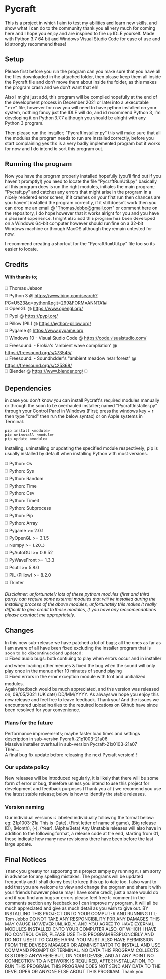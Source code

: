 # Pycraft

This is a project in which I aim to test my abilities and learn new skills, and show what I can do to the community thank you all very much for coming here and I hope you enjoy and are inspired to fire up IDLE yourself. Made with Python 3.7 64 bit and Windows Visual Studio Code for ease of use and id strongly recommend these!

## Setup

Please first before you run the program can you make sure that you have all the files downloaded in the attached folder, then please keep them all inside the Pycraft file and don’t move them about inside the folder, as this makes the program crash and we don’t want that eh!

Also I might just add, this program will be compiled hopefully at the end of the development process in December 2021 or later into a .executable ".exe" file, however for now you will need to have python installed on your system, nothing fancy just the IDLE will do, and id recommend Python 3, I’m developing it on Python 3.7.7 although you should be alright with any Python 3 program.

Then please run the installer; "PycraftInstaller.py" this will make sure that all the modules the program needs to run are installed correctly, before you start complaining yes this is a very badly implemented program but it works for now and I do intend to sort this program out.

## Running the program

Now you have the program properly installed hopefully (you’ll find out if you haven’t promptly!) you need to locate the file "PycraftRunUtil.py" basically all this program does is run the right modules, initiates the main program; "Pycraft.py" and catches any errors that might arise in the program in a nicely rendered error screen, if it crashes on your first run then chances are you haven’t installed the program correctly, if it still doesn’t work then you can drop me an email @ "ThomasJebbo@gmail.com" or comment here on the repository, I do hope however that it works alright for you and you have a pleasant experience. I might also add this program has been developed on a Windows 64-bit computer however should run fine on a 32-bit Windows machine or through MacOS although they remain untested for now. 

I recommend creating a shortcut for the "PycraftRunUtil.py" file too so its easier to locate.

## Credits

#### With thanks to; <br />
:white_medium_square: Thomas Jebson <br />
:white_medium_square: Python 3 @ https://www.bing.com/search?PC=U523&q=python&pglt=299&FORM=ANNTA1# <br />
:white_medium_square: OpenGL @ https://www.opengl.org/ <br />
:white_medium_square: Pypi @ https://pypi.org/ <br />
:white_medium_square: Pillow (PIL) @ https://python-pillow.org/ <br />
:white_medium_square: Pygame @ https://www.pygame.org <br />
:white_medium_square: Windows 10 - Visual Studio Code @ https://code.visualstudio.com/ <br />
:white_medium_square: Freesound: - Erokia's "ambient wave compliation" @ https://freesound.org/s/473545/ <br />
:white_medium_square: Freesound: - Soundholder's "ambient meadow near forest" @ https://freesound.org/s/425368/ <br />
:white_medium_square: Blender @ https://www.blender.org/ :white_medium_square:

## Dependencies <br />

in case you don't know you can install Pycraft's required modules manually or through the soon to be overhauled installer; named "PycraftInstaller.py" through your Control Panel in Windows (First; press the windows key + r then type "cmd" then run the below syntax) or on Apple systems in Terminal.

```
pip install <module>
pip uninstall <module>
pip update <module>
```
Installing, uninstalling or updating the specified module respectively; pip is usually installed by default when installing Python with most versions.

:white_medium_square: Python: Os <br />
:white_medium_square: Python: Sys <br />
:white_medium_square: Python: Random <br />
:white_medium_square: Python: Time <br />
:white_medium_square: Python: Csv <br />
:white_medium_square: Python: Timeit <br />
:white_medium_square: Python: Subprocess <br />
:white_medium_square: Python: Pip <br />
:white_medium_square: Python: Array <br />
:white_medium_square: Pygame >= 2.0.1 <br />
:white_medium_square: PyOpenGL >= 3.1.5 <br />
:white_medium_square: Numpy >= 1.20.3 <br />
:white_medium_square: PyAutoGUI >= 0.9.52 <br />
:white_medium_square: PyWaveFront >= 1.3.3 <br />
:white_medium_square: Psutil >= 5.8.0 <br />
:white_medium_square: PIL (Pillow) >= 8.2.0 <br />
:white_medium_square: Tkinter <br />

_Disclaimer; unfortunately lots of these pythom modules (first and third party) can require some external modules that will be installed during the installing process of the above modules, unfortunately this makes it really difficult to give credit to those modules, if you have any reccomendations please cxontact me appropriately._

## Changes

In this new sub-release we have patched a lot of bugs; all the ones as far as I am aware of all have been fixed excluding the installer program that is soon to be discontinued and updated: <br /> :white_medium_square: Fixed audio bugs: both contiuing to play when errors occur and in installer and when loading other menues & fixed the bug when the sound will only play once in the menue after 10 minutes of sound playing <br /> :white_medium_square: Fixed errors in the error exception module with font and unitialized modules. <br /> Again feedback would be much appreciated, and this version was released on; 09/05/2021 (UK date) DD/MM/YYYY. As always we hope you enjoy this new release and feel free to leave feedback. Thank you! And the issues we encountered uploading files to the required locations on Github have since been resolved for your convenience.

### Plans for the future

Performance improvements; maybe faster load times and settings description in sub-version Pycraft-21p1003-21a06 <br />
Massive installer overhaul in sub-version Pycraft-21p0103-21a07<br />
Then... <br />
A final bug fix update before releasing the next Pycraft version!!! <br />

### Our update policy
New releases will be introduced regularly, it is likely that there will be some form of error or bug, therefore unless you intend to use this project for development and feedback purposes (Thank you all!) we recomend you use the latest stable release; below is how to identify the stable releases.

### Version naming
Our individual versions is labeled individually following the format below: eg: 21p1003-21a This is (Date), (First letter of name of game), (Big release ID), (Month), (-), (Year), (Alpha/Beta) Any Unstable releases will also have in addition to the following format, a release code at the end, starting from 01, these indicate how many new revisioons there have been before the last large update.

 ## Final Notices

Thank you greatly for supporting this project simply by running it, I am sorry in advance for any spelling mistakes. The programs will be updated frequently and I shall do my best to keep this up to date too. I also want to add that you are welcome to view and change the program and share it with your friends however please may I have some credit, just a name would do and if you find any bugs or errors please feel free to comment in the comments section any feedback so I can improve my program, it will all be much appreciated and give as much detail as you wish to give out. BY INSTALLING THIS PROJECT ONTO YOUR COMPUTER AND RUNNING IT I; Tom Jebbo DO NOT TAKE ANY RESPONCIBILITY FOR ANY DAMAGES THIS MAY CAUSE HOWEVER UNLIKELY, AND YOU AGREE TO HAVE EXERNAL MODULES INSTALLED ONTO YOUR COMPUTER ALSO, OF WHICH I HAVE NO CONTROL OVER, PLEASE USE THIS PROGRAM RESPLONCIBLY AND DO NOT USE IT TO CAUSE HARM. YOU MUST ALSO HAVE PERMISSION FROM THE DEVISES MAGAGER OR ADMINISTRATOR TO INSTALL AND USE COMMAND PROMPT OR TERMINAL. NO DATA THIS PROGRAM COLLECTS IS STORED ANYWHERE BUT, ON YOUR DEVISE, AND AT ANY POINT NO CONNECTION TO A NETWORK IS REQUIRED, AFTER INSTALLATION, TO RUN THIS PROGRAM. THIS PROGRAM DOES NOT SEND ANY DATA TO THE DEVELOPER OR ANYONE ELSE ABOUT THIS PROGRAM. Thank you
